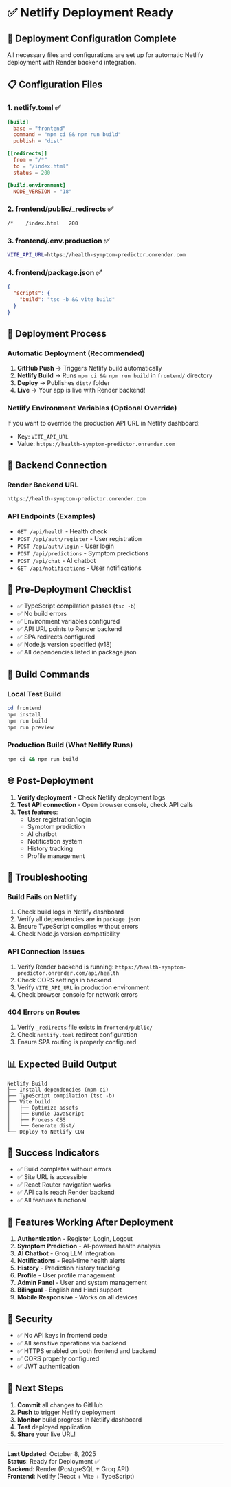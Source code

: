 # ✅ Netlify Deployment Ready

## 🎯 Deployment Configuration Complete

All necessary files and configurations are set up for automatic Netlify deployment with Render backend integration.

## 📋 Configuration Files

### 1. **netlify.toml** ✅
```toml
[build]
  base = "frontend"
  command = "npm ci && npm run build"
  publish = "dist"

[[redirects]]
  from = "/*"
  to = "/index.html"
  status = 200

[build.environment]
  NODE_VERSION = "18"
```

### 2. **frontend/public/_redirects** ✅
```
/*    /index.html   200
```

### 3. **frontend/.env.production** ✅
```bash
VITE_API_URL=https://health-symptom-predictor.onrender.com
```

### 4. **frontend/package.json** ✅
```json
{
  "scripts": {
    "build": "tsc -b && vite build"
  }
}
```

## 🚀 Deployment Process

### Automatic Deployment (Recommended)
1. **GitHub Push** → Triggers Netlify build automatically
2. **Netlify Build** → Runs `npm ci && npm run build` in `frontend/` directory
3. **Deploy** → Publishes `dist/` folder
4. **Live** → Your app is live with Render backend!

### Netlify Environment Variables (Optional Override)
If you want to override the production API URL in Netlify dashboard:
- Key: `VITE_API_URL`
- Value: `https://health-symptom-predictor.onrender.com`

## 🔗 Backend Connection

### Render Backend URL
```
https://health-symptom-predictor.onrender.com
```

### API Endpoints (Examples)
- `GET /api/health` - Health check
- `POST /api/auth/register` - User registration
- `POST /api/auth/login` - User login
- `POST /api/predictions` - Symptom predictions
- `POST /api/chat` - AI chatbot
- `GET /api/notifications` - User notifications

## 📝 Pre-Deployment Checklist

- ✅ TypeScript compilation passes (`tsc -b`)
- ✅ No build errors
- ✅ Environment variables configured
- ✅ API URL points to Render backend
- ✅ SPA redirects configured
- ✅ Node.js version specified (v18)
- ✅ All dependencies listed in package.json

## 🔧 Build Commands

### Local Test Build
```powershell
cd frontend
npm install
npm run build
npm run preview
```

### Production Build (What Netlify Runs)
```bash
npm ci && npm run build
```

## 🌐 Post-Deployment

1. **Verify deployment** - Check Netlify deployment logs
2. **Test API connection** - Open browser console, check API calls
3. **Test features**:
   - User registration/login
   - Symptom prediction
   - AI chatbot
   - Notification system
   - History tracking
   - Profile management

## 🐛 Troubleshooting

### Build Fails on Netlify
1. Check build logs in Netlify dashboard
2. Verify all dependencies are in `package.json`
3. Ensure TypeScript compiles without errors
4. Check Node.js version compatibility

### API Connection Issues
1. Verify Render backend is running: `https://health-symptom-predictor.onrender.com/api/health`
2. Check CORS settings in backend
3. Verify `VITE_API_URL` in production environment
4. Check browser console for network errors

### 404 Errors on Routes
1. Verify `_redirects` file exists in `frontend/public/`
2. Check `netlify.toml` redirect configuration
3. Ensure SPA routing is properly configured

## 📊 Expected Build Output

```
Netlify Build
├── Install dependencies (npm ci)
├── TypeScript compilation (tsc -b)
├── Vite build
│   ├── Optimize assets
│   ├── Bundle JavaScript
│   ├── Process CSS
│   └── Generate dist/
└── Deploy to Netlify CDN
```

## 🎉 Success Indicators

- ✅ Build completes without errors
- ✅ Site URL is accessible
- ✅ React Router navigation works
- ✅ API calls reach Render backend
- ✅ All features functional

## 📱 Features Working After Deployment

1. **Authentication** - Register, Login, Logout
2. **Symptom Prediction** - AI-powered health analysis
3. **AI Chatbot** - Groq LLM integration
4. **Notifications** - Real-time health alerts
5. **History** - Prediction history tracking
6. **Profile** - User profile management
7. **Admin Panel** - User and system management
8. **Bilingual** - English and Hindi support
9. **Mobile Responsive** - Works on all devices

## 🔐 Security

- ✅ No API keys in frontend code
- ✅ All sensitive operations via backend
- ✅ HTTPS enabled on both frontend and backend
- ✅ CORS properly configured
- ✅ JWT authentication

## 🚀 Next Steps

1. **Commit** all changes to GitHub
2. **Push** to trigger Netlify deployment
3. **Monitor** build progress in Netlify dashboard
4. **Test** deployed application
5. **Share** your live URL!

---

**Last Updated**: October 8, 2025  
**Status**: Ready for Deployment ✅  
**Backend**: Render (PostgreSQL + Groq API)  
**Frontend**: Netlify (React + Vite + TypeScript)

